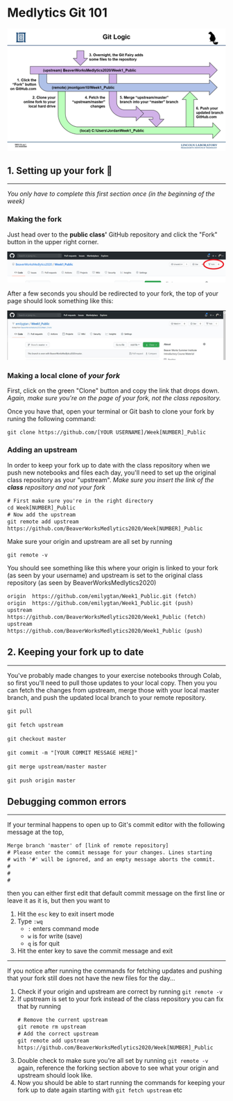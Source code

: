 # Medlytics Git 101

![](https://raw.githubusercontent.com/BeaverWorksMedlytics2020/Data_public/master/Images/Week1/gitlogic.png)

## 1. Setting up your fork 🍴
---
*You only have to complete this first section once (in the beginning of the week)*

### Making the fork 
Just head over to the **public class'** GitHub repository and click the "Fork" button in the upper right corner. 

![](https://raw.githubusercontent.com/BeaverWorksMedlytics2020/Data_public/master/Images/Week1/colab2.png)

After a few seconds you should be redirected to your fork, the top of your page should look something like this:

![](https://raw.githubusercontent.com/BeaverWorksMedlytics2020/Data_public/master/Images/Week1/colab3.JPG)

### Making a local clone of *your fork*
First, click on the green "Clone" button and copy the link that drops down. *Again, make sure you're on the page of your fork, not the class repository.* 

Once you have that, open your terminal or Git bash to clone your fork by runing the following command:

```
git clone https://github.com/[YOUR USERNAME]/Week[NUMBER]_Public
```

### Adding an upstream

In order to keep your fork up to date with the class repository when we push new notebooks and files each day, you'll need to set up the original class repository as your "upstream". *Make sure you insert the link of the **class** repository and not your fork*

```
# First make sure you're in the right directory
cd Week[NUMBER]_Public
# Now add the upstream
git remote add upstream https://github.com/BeaverWorksMedlytics2020/Week[NUMBER]_Public
```

Make sure your origin and upstream are all set by running

```
git remote -v
```

You should see something like this where your origin is linked to your fork (as seen by your username) and upstream is set to the original class repository (as seen by BeaverWorksMedlytics2020)

```
origin  https://github.com/emilygtan/Week1_Public.git (fetch)
origin  https://github.com/emilygtan/Week1_Public.git (push)
upstream        https://github.com/BeaverWorksMedlytics2020/Week1_Public (fetch)
upstream        https://github.com/BeaverWorksMedlytics2020/Week1_Public (push)
```

## 2. Keeping your fork up to date
---
You've probably made changes to your exercise notebooks through Colab, so first you'll need to pull those updates to your local copy. Then you you can fetch the changes from upstream, merge those with your local master branch, and push the updated local branch to your remote repository.

```
git pull

git fetch upstream

git checkout master

git commit -m "[YOUR COMMIT MESSAGE HERE]"

git merge upstream/master master

git push origin master
```

## Debugging common errors
---
If your terminal happens to open up to Git's commit editor with the following message at the top,

```
Merge branch 'master' of [link of remote repository]
# Please enter the commit message for your changes. Lines starting
# with '#' will be ignored, and an empty message aborts the commit.
#
#
#
```

then you can either first edit that default commit message on the first line or leave it as it is, but then you want to
1. Hit the `esc` key to exit insert mode
2. Type `:wq`
	- `:` enters command mode
	- `w` is for write (save)
	- `q` is for quit
3. Hit the enter key to save the commit message and exit

---
If you notice after running the commands for fetching updates and pushing that your fork still does not have the new files for the day...

1. Check if your origin and upstream are correct by running `git remote -v`
2. If upstream is set to your fork instead of the class repository you can fix that by running
	```
	# Remove the current upstream
	git remote rm upstream
	# Add the correct upstream
	git remote add upstream https://github.com/BeaverWorksMedlytics2020/Week[NUMBER]_Public
	```
3. Double check to make sure you're all set by running `git remote -v` again, reference the forking section above to see what your origin and upstream should look like.
4. Now you should be able to start running the commands for keeping your fork up to date again starting with `git fetch upstream` etc
